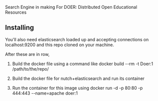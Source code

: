 Search Engine in making
For DOER: Distributed Open Educational Resources


## Installing

You'll also need elasticsearch loaded up and accepting connections on
localhost:9200 and this repo cloned on your machine.

After these are in row,

1. Build the docker file using a command like
docker build --rm -t Doer:1 /path/to/the/repo/

2. Build the docker file for nutch+elasticsearch and run its container

3. Run the container for this image using
docker run -d -p 80:80 -p 444:443 --name=apache doer:1





